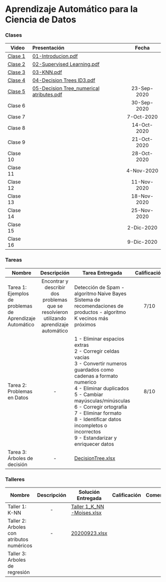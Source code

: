 
# Aprendizaje Automático para la Ciencia de Datos

### Clases

| Video    |      Presentación   |Fecha|
|----------|:-------------|:-----:|
| [Clase 1](https://www.youtube.com/watch?v=jZIRfrl6mDI) |  [01-Introducion.pdf](https://github.com/mosesmarin/Maestria-Ciencia-de-datos-e-inteligencia-de-negocios/blob/master/Aprendizaje-Automatico-Para-La-Ciencia-De-Datos/presentaciones/01-Introducion.pdf) |
| [Clase 2](https://www.youtube.com/watch?v=VbjQReNBdSk) |  [02-Supervised Learning.pdf](https://github.com/mosesmarin/Maestria-Ciencia-de-datos-e-inteligencia-de-negocios/blob/master/Aprendizaje-Automatico-Para-La-Ciencia-De-Datos/presentaciones/02-Supervised%20Learning.pdf)   |
| [Clase 3](https://www.youtube.com/watch?v=uyV0i-6n9gY) | [03-KNN.pdf](https://github.com/mosesmarin/Maestria-Ciencia-de-datos-e-inteligencia-de-negocios/blob/master/Aprendizaje-Automatico-Para-La-Ciencia-De-Datos/presentaciones/03-KNN.pdf)|
| [Clase 4](https://www.youtube.com/watch?v=8pMkhZNQFzQ) | [04-Decision Trees ID3.pdf](https://github.com/mosesmarin/Maestria-Ciencia-de-datos-e-inteligencia-de-negocios/blob/master/Aprendizaje-Automatico-Para-La-Ciencia-De-Datos/presentaciones/04-Decision%20Trees%20ID3.pdf) |
| [Clase 5](https://www.youtube.com/watch?v=Vx9ziXU3Ozs) | [05-Decision Tree_numerical atributes.pdf](https://github.com/mosesmarin/Maestria-Ciencia-de-datos-e-inteligencia-de-negocios/blob/master/Aprendizaje-Automatico-Para-La-Ciencia-De-Datos/presentaciones/05-Decision%20Tree_numerical%20atributes.pdf)|23-Sep-2020|
| Clase 6 | |30-Sep-2020|
| Clase 7 | |7-Oct-2020|
| Clase 8 | |14-Oct-2020|
| Clase 9 | |21-Oct-2020|
| Clase 10 | |28-Oct-2020|
| Clase 11 | |4-Nov-2020|
| Clase 12 | |11-Nov-2020|
| Clase 13 | |18-Nov-2020|
| Clase 14 | |25-Nov-2020|
| Clase 15 | |2-Dic-2020|
| Clase 16 | |9-Dic-2020|


### Tareas
|  Nombre | Descripción  |  Tarea Entregada |  Calificación |Comentarios|
|---|:---:|---|:---:|---|
|  Tarea 1: Ejemplos de problemas de Aprendizaje Automático | Encontrar y describir dos problemas que se resolvieron utilizando aprendizaje automático|Detección de Spam - algoritmo Naive Bayes<br>Sistema de recomendaciones de productos - algoritmo K vecinos más próximos   |7/10 |La tarea era encontrar y describir los problemas, no solo hacer mención|
| Tarea 2: Problemas en Datos  | -  |  1 - Eliminar espacios extras<br>2 - Corregir celdas vacias<br>3 - Convertir numeros guardados como cadenas a formato numerico<br>4 - Eliminar duplicados<br>5 - Cambiar mayúsculas/minúsculas<br>6 - Corregir ortografía<br>7 - Eliminar formato<br>8 - Identificar datos incompletos o incorrectos<br>9 - Estandarizar y enriquecer datos |  8/10 |Faltó abundar en como se solucionan estos problemas y Falto agregar las referencias|
|  Tarea 3: Árboles de decisión |  - |[DecisionTree.xlsx](https://github.com/mosesmarin/Maestria-Ciencia-de-datos-e-inteligencia-de-negocios/blob/master/Aprendizaje-Automatico-Para-La-Ciencia-De-Datos/archivos/DecisionTree.xlsx)  |  |

### Talleres
|  Nombre | Descripción  |  Solución Entregada |  Calificación |Comentarios|
|---|:---:|---|:---:|---|
|  Taller 1: K-NN | -  |  [Taller 1_K_NN -Moises.xlsx](https://github.com/mosesmarin/Maestria-Ciencia-de-datos-e-inteligencia-de-negocios/blob/master/Aprendizaje-Automatico-Para-La-Ciencia-De-Datos/archivos/Taller%201_K_NN%20-Moises.xlsx) |     |   |
|Taller 2: Arboles con atributos numéricos|- | [20200923.xlsx](https://github.com/mosesmarin/Maestria-Ciencia-de-datos-e-inteligencia-de-negocios/blob/master/Aprendizaje-Automatico-Para-La-Ciencia-De-Datos/archivos/20200923.xlsx)| | |
|Taller 3: Arboles de regresión | | | | |



